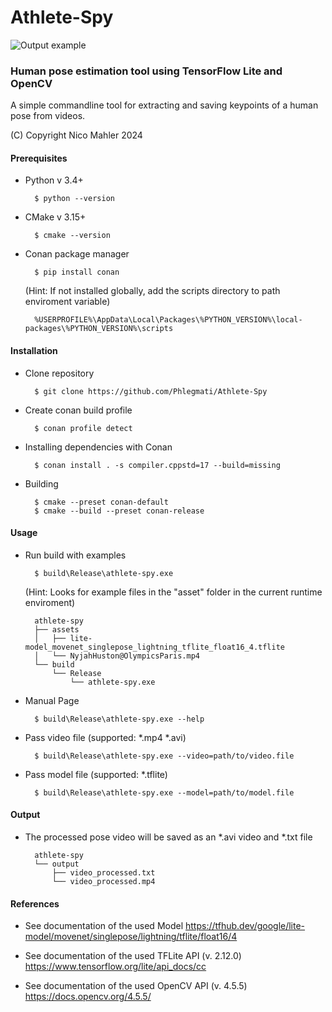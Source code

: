 # Athlete-Spy

![Output example](assets/processed_output.gif)

### Human pose estimation tool using TensorFlow Lite and OpenCV

A simple commandline tool for extracting and saving keypoints of a human pose from videos.

(C) Copyright Nico Mahler 2024


#### Prerequisites

- Python v 3.4+

        $ python --version

- CMake v 3.15+

        $ cmake --version

- Conan package manager

        $ pip install conan
  
    (Hint: If not installed globally, add the scripts directory to path enviroment variable)

        %USERPROFILE%\AppData\Local\Packages\%PYTHON_VERSION%\local-packages\%PYTHON_VERSION%\scripts
  
#### Installation

- Clone repository

        $ git clone https://github.com/Phlegmati/Athlete-Spy

- Create conan build profile

        $ conan profile detect

- Installing dependencies with Conan

        $ conan install . -s compiler.cppstd=17 --build=missing

- Building

        $ cmake --preset conan-default
        $ cmake --build --preset conan-release

#### Usage

- Run build with examples

        $ build\Release\athlete-spy.exe

    (Hint: Looks for example files in the "asset" folder in the current runtime enviroment)
    
        athlete-spy
        ├── assets
        │   ├── lite-model_movenet_singlepose_lightning_tflite_float16_4.tflite
        │   └── NyjahHuston@OlympicsParis.mp4
        └── build
            └── Release
                └── athlete-spy.exe

- Manual Page

        $ build\Release\athlete-spy.exe --help

- Pass video file (supported: *.mp4 *.avi)

        $ build\Release\athlete-spy.exe --video=path/to/video.file

- Pass model file (supported: *.tflite)

        $ build\Release\athlete-spy.exe --model=path/to/model.file
        
#### Output

- The processed pose video will be saved as an *.avi video and *.txt file

        athlete-spy
        └── output
            ├── video_processed.txt
            └── video_processed.mp4
            
#### References

- See documentation of the used Model
https://tfhub.dev/google/lite-model/movenet/singlepose/lightning/tflite/float16/4

- See documentation of the used TFLite API (v. 2.12.0) https://www.tensorflow.org/lite/api_docs/cc

- See documentation of the used OpenCV API (v. 4.5.5)
https://docs.opencv.org/4.5.5/
